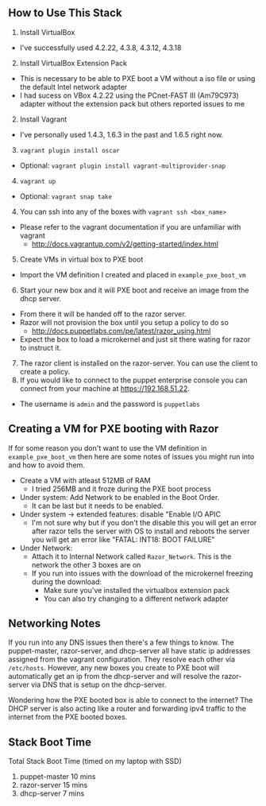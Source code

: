 ## How to Use This Stack

1. Install VirtualBox
 - I've successfully used 4.2.22, 4.3.8, 4.3.12, 4.3.18
2. Install VirtualBox Extension Pack
 - This is necessary to be able to PXE boot a VM without a iso file or
   using the default Intel network adapter
 - I had sucess on VBox 4.2.22 using the PCnet-FAST III (Am79C973)
   adapter without the extension pack but others reported issues to me
2. Install Vagrant
  - I've personally used 1.4.3, 1.6.3 in the past and 1.6.5 right now.
3. `vagrant plugin install oscar`
  - Optional: `vagrant plugin install vagrant-multiprovider-snap`
4. `vagrant up`
  - Optional: `vagrant snap take`
4. You can ssh into any of the boxes with `vagrant ssh <box_name>`
  - Please refer to the vagrant documentation if you are unfamiliar with vagrant
     - http://docs.vagrantup.com/v2/getting-started/index.html
5. Create VMs in virtual box to PXE boot
  - Import the VM definition I created and placed in `example_pxe_boot_vm`
6. Start your new box and it will PXE boot and receive an image from the
   dhcp server.
  - From there it will be handed off to the razor server.
  - Razor will not provision the box until you setup a policy to do so
    - http://docs.puppetlabs.com/pe/latest/razor_using.html
  - Expect the box to load a microkernel and just sit there wating for
    razor to instruct it.
7. The razor client is installed on the razor-server.  You can use
   the client to create a policy.
8. If you would like to connect to the puppet enterprise console you can
   connect from your machine at https://192.168.51.22.
  - The username is `admin` and the password is `puppetlabs`

## Creating a VM for PXE booting with Razor

If for some reason you don't want to use the VM definition in `example_pxe_boot_vm` then here are some notes of issues you might run into and how to avoid them.

  - Create a VM with atleast 512MB of RAM
    - I tried 256MB and it froze during the PXE boot process
  - Under system: Add Network to be enabled in the Boot Order.
    - It can be last but it needs to be enabled.
  - Under system -> extended features: disable "Enable I/O APIC
    - I'm not sure why but if you don't the disable this you will get an error
      after razor tells the server with OS to install and reboots the server you
      will get an error like "FATAL: INT18: BOOT FAILURE"
  - Under Network:
    - Attach it to Internal Network called `Razor_Network`.  This is the
      network the other 3 boxes are on
    - If you run into issues with the download of the microkernel
      freezing during the download:
        - Make sure you've installed the virtualbox extension pack
        - You can also try changing to a different network adapter

## Networking Notes

If you run into any DNS issues then there's a few things to know.
The puppet-master, razor-server, and dhcp-server all have static ip
addresses assigned from the vagrant configuration.  They resolve each
other via `/etc/hosts`.  However, any new boxes you create to PXE boot
will automatically get an ip from the dhcp-server and will resolve
the razor-server via DNS that is setup on the dhcp-server.

Wondering how the PXE booted box is able to connect to the internet?
The DHCP server is also acting like a router and forwarding ipv4
traffic to the internet from the PXE booted boxes.

## Stack Boot Time

Total Stack Boot Time (timed on my laptop with SSD)
 1. puppet-master 10 mins
 2. razor-server  15 mins
 3. dhcp-server   7  mins


